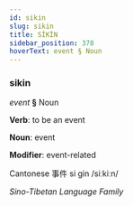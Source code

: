 ```yaml
---
id: sikin
slug: sikin
title: SİKİN
sidebar_position: 378
hoverText: event § Noun
---
```


### sikin

*event* **§** Noun

**Verb**: to be an event

**Noun**: event

**Modifier**: event-related

Cantonese 事件 si gin /siːkiːn/

*Sino-Tibetan Language Family*